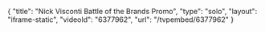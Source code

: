 {
    "title": "Nick Visconti Battle of the Brands Promo",
    "type": "solo",
    "layout": "iframe-static",
    "videoId": "6377962",
    "url": "\/tvpembed\/6377962"
}